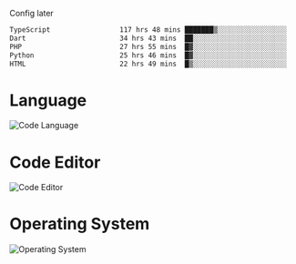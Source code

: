 <!-- ## Hi there 👋 -->
Config later

<!--
**rickrck/rickrck** is a ✨ _special_ ✨ repository because its `README.md` (this file) appears on your GitHub profile.

Here are some ideas to get you started:

- 🔭 I’m currently working on ...
- 🌱 I’m currently learning ...
- 👯 I’m looking to collaborate on ...
- 🤔 I’m looking for help with ...
- 💬 Ask me about ...
- 📫 How to reach me: ...
- 😄 Pronouns: ...
- ⚡ Fun fact: ...
-->

<!--START_SECTION:waka-->

```txt
TypeScript                 117 hrs 48 mins ███████▒░░░░░░░░░░░░░░░░░   29.00 %
Dart                       34 hrs 43 mins  ██░░░░░░░░░░░░░░░░░░░░░░░   08.55 %
PHP                        27 hrs 55 mins  █▓░░░░░░░░░░░░░░░░░░░░░░░   06.87 %
Python                     25 hrs 46 mins  █▓░░░░░░░░░░░░░░░░░░░░░░░   06.34 %
HTML                       22 hrs 49 mins  █▒░░░░░░░░░░░░░░░░░░░░░░░   05.62 %
```

<!--END_SECTION:waka-->

# Language
![Code Language](https://wakatime.com/share/@Rie/857855bd-8826-4360-bd0b-30668e651616.svg)

# Code Editor
![Code Editor](https://wakatime.com/share/@Rie/630d1d98-3d54-4afd-a23d-fa79134fc528.svg)

# Operating System
![Operating System](https://wakatime.com/share/@Rie/a7b1eb7d-159b-4b03-8226-3a05ad998782.svg)
